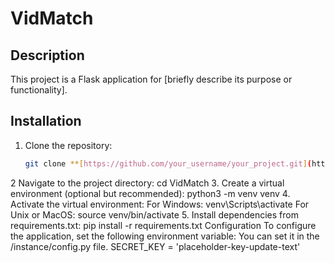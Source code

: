 # VidMatch

## Description
This project is a Flask application for [briefly describe its purpose or functionality].

## Installation
1. Clone the repository:
   ```sh
   git clone **[https://github.com/your_username/your_project.git](https://github.com/Cee1414/VidMatch.git)**
2 Navigate to the project directory:
cd VidMatch
3. Create a virtual environment (optional but recommended):
python3 -m venv venv
4. Activate the virtual environment:
For Windows:
venv\Scripts\activate
For Unix or MacOS:
source venv/bin/activate
5. Install dependencies from requirements.txt:
pip install -r requirements.txt
Configuration
To configure the application, set the following environment variable:
You can set it in the /instance/config.py file.
SECRET_KEY = 'placeholder-key-update-text'
